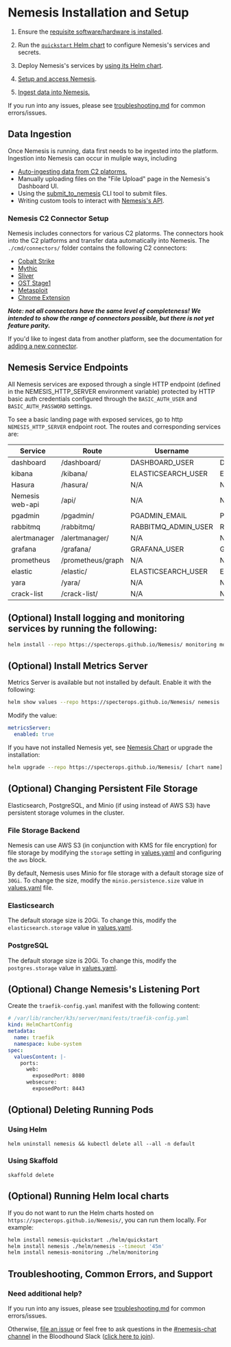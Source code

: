 # Nemesis Installation and Setup

1. Ensure the [requisite software/hardware is installed](requirements.md).

2. Run the [`quickstart` Helm chart](quickstart_chart.md) to configure Nemesis's services and secrets.

3. Deploy Nemesis's services by [using its Helm chart](nemesis_chart.md).

4. [Setup and access Nemesis](access_nemesis.md).

5. [Ingest data into Nemesis.](#data-ingestion)

If you run into any issues, please see [troubleshooting.md](troubleshooting.md) for common errors/issues.


## Data Ingestion

Once Nemesis is running, data first needs to be ingested into the platform. Ingestion into Nemesis can occur in muliple ways, including

* [Auto-ingesting data from C2 platorms.](#nemesis-c2-connector-setup)
* Manually uploading files on the "File Upload" page in the Nemesis's Dashboard UI.
* Using the [submit_to_nemesis](submit_to_nemesis.md) CLI tool to submit files.
* Writing custom tools to interact with [Nemesis's API](new_connector.md).


### Nemesis C2 Connector Setup

Nemesis includes connectors for various C2 platorms. The connectors hook into the C2 platforms and transfer data automatically into Nemesis. The `./cmd/connectors/` folder contains the following C2 connectors:

- [Cobalt Strike](https://github.com/SpecterOps/Nemesis/tree/main/cmd/connectors/cobaltstrike-nemesis-connector#readme)
- [Mythic](https://github.com/SpecterOps/Nemesis/tree/main/cmd/connectors/mythic-connector#readme)
- [Sliver](https://github.com/SpecterOps/Nemesis/tree/main/cmd/connectors/sliver-connector#readme)
- [OST Stage1](https://github.com/SpecterOps/Nemesis/tree/main/cmd/connectors/stage1-connector#readme)
- [Metasploit](https://github.com/SpecterOps/Nemesis/tree/main/cmd/connectors/metasploit-connector#readme)
- [Chrome Extension](https://github.com/SpecterOps/Nemesis/tree/main/cmd/connectors/chrome-extension#readme)

***Note: not all connectors have the same level of completeness! We intended to show the range of connectors possible, but there is not yet feature parity.***

If you'd like to ingest data from another platform, see the documentation for [adding a new connector](new_connector.md).


## Nemesis Service Endpoints

All Nemesis services are exposed through a single HTTP endpoint (defined in the NEMESIS_HTTP_SERVER environment variable) protected by HTTP basic auth credentials configured through the `BASIC_AUTH_USER` and `BASIC_AUTH_PASSWORD` settings.

To see a basic landing page with exposed services, go to http `NEMESIS_HTTP_SERVER` endpoint root. The routes and corresponding services are:

| Service         | Route             | Username            | Password                |
| --------------- | ----------------- | ------------------- | ----------------------- |
| dashboard       | /dashboard/       | DASHBOARD_USER      | DASHBOARD_PASSWORD      |
| kibana          | /kibana/          | ELASTICSEARCH_USER  | ELASTICSEARCH_PASSWORD  |
| Hasura          | /hasura/          | N/A                 | N/A                     |
| Nemesis web-api | /api/             | N/A                 | N/A                     |
| pgadmin         | /pgadmin/         | PGADMIN_EMAIL       | PGADMIN_PASSWORD        |
| rabbitmq        | /rabbitmq/        | RABBITMQ_ADMIN_USER | RABBITMQ_ADMIN_PASSWORD |
| alertmanager    | /alertmanager/    | N/A                 | N/A                     |
| grafana         | /grafana/         | GRAFANA_USER        | GRAFANA_PASSWORD        |
| prometheus      | /prometheus/graph | N/A                 | N/A                     |
| elastic         | /elastic/         | ELASTICSEARCH_USER  | ELASTICSEARCH_PASSWORD  |
| yara            | /yara/            | N/A                 | N/A                     |
| crack-list      | /crack-list/      | N/A                 | N/A                     |


## (Optional) Install logging and monitoring services by running the following:
```bash
helm install --repo https://specterops.github.io/Nemesis/ monitoring monitoring
```


## (Optional) Install Metrics Server
Metrics Server is available but not installed by default. Enable it with the following:

```bash
helm show values --repo https://specterops.github.io/Nemesis/ nemesis
```

Modify the value:

```yaml
metricsServer:
  enabled: true
```

If you have not installed Nemesis yet, see [Nemesis Chart](nemesis_chart.md) or upgrade the installation:

```bash
helm upgrade --repo https://specterops.github.io/Nemesis/ [chart name] nemesis
```


## (Optional) Changing Persistent File Storage

Elasticsearch, PostgreSQL, and Minio (if using instead of AWS S3) have persistent storage volumes in the cluster.


### File Storage Backend

Nemesis can use AWS S3 (in conjunction with KMS for file encryption) for file storage by modifying the `storage` setting in [values.yaml](https://github.com/SpecterOps/Nemesis/blob/main/helm/nemesis/values.yaml) and configuring the `aws` block.

By default, Nemesis uses Minio for file storage with a default storage size of `30Gi`.
To change the size, modify the `minio.persistence.size` value in [values.yaml](https://github.com/SpecterOps/Nemesis/blob/main/helm/nemesis/values.yaml) file.


### Elasticsearch

The default storage size is 20Gi. To change this, modify the `elasticsearch.storage` value in [values.yaml](https://github.com/SpecterOps/Nemesis/blob/main/helm/nemesis/values.yaml).


### PostgreSQL

The default storage size is 20Gi. To change this, modify the `postgres.storage` value in [values.yaml](https://github.com/SpecterOps/Nemesis/blob/main/helm/nemesis/values.yaml).


## (Optional) Change Nemesis's Listening Port

Create the `traefik-config.yaml` manifest with the following content:

```yaml
# /var/lib/rancher/k3s/server/manifests/traefik-config.yaml
kind: HelmChartConfig
metadata:
  name: traefik
  namespace: kube-system
spec:
  valuesContent: |-
    ports:
      web:
        exposedPort: 8080
      websecure:
        exposedPort: 8443
```

## (Optional) Deleting Running Pods


### Using Helm
`helm uninstall nemesis && kubectl delete all --all -n default`


### Using Skaffold
`skaffold delete`


## (Optional) Running Helm local charts
If you do not want to run the Helm charts hosted on `https://specterops.github.io/Nemesis/`, you can run them locally. For example:
```bash
helm install nemesis-quickstart ./helm/quickstart
helm install nemesis ./helm/nemesis --timeout '45m'
helm install nemesis-monitoring ./helm/monitoring
```


## Troubleshooting, Common Errors, and Support

### Need additional help?
If you run into any issues, please see [troubleshooting.md](troubleshooting.md) for common errors/issues.

Otherwise, [file an issue](https://github.com/SpecterOps/Nemesis/issues) or feel free to ask questions in the [#nemesis-chat channel](https://bloodhoundhq.slack.com/archives/C05KN15CCGP) in the Bloodhound Slack ([click here to join](https://ghst.ly/BHSlack)).
